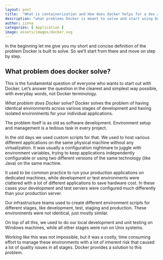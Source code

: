 ```yaml
---
layout: post
title:  "What is containerization and How does docker helps for a dev and prod environments"
description: "what problems Docker is meant to solve and start using Docker with containerization"
author: jinna
categories: [ Application ]
image: assets/images/docker.svg
---
```



In the beginning let me give you my short and concise definition of the problem Docker is built to solve. So we’ll start from there and move on step by step.

## What problem does docker solve?

This is the fundamental question of everyone who wants to start out with Docker. Let’s answer the question in the clearest and simplest way possible, with everyday words, not Docker terminology.

*What problem does Docker solve?* Docker solves the problem of having identical environments across various stages of development and having isolated environments for your individual applications.

The problem itself is as old as software development. Environment setup and management is a tedious task in every project.

In the old days we used custom scripts for that. We used to host various different applications on the same physical machine without any virtualization. It was usually a configuration nightmare to juggle with environment variables, trying to keep applications independently configurable or using two different versions of the same technology (like Java) on the same machine.

It used to be common practice to run your production applications on dedicated machines, while development or test environments were clattered with a lot of different applications to save hardware cost. In these cases your development and test servers were configured much differently than your production server.

Our infrastructure teams used to create different environment scripts for different stages, like development, test, staging and production. These environments were not identical, just mostly similar.

On top of all this, we used to do our local development and unit testing on Windows machines, while all other stages were run on Unix systems.

Working like this was not impossible, but it was a costly, time consuming effort to manage these environments with a lot of inherent risk that caused a lot of quality issues in all stages. Docker provides a solution to this problem.
